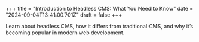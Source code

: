+++
title = "Introduction to Headless CMS: What You Need to Know"
date = "2024-09-04T13:41:00.701Z"
draft = false
+++

Learn about headless CMS, how it differs from traditional CMS, and why it’s becoming popular in modern web development.
        